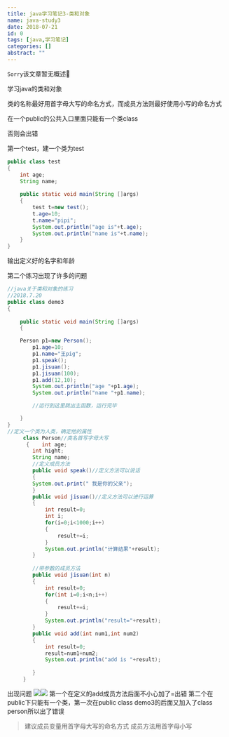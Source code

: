 ```yaml
---
title: java学习笔记3-类和对象
name: java-study3
date: 2018-07-21
id: 0
tags: [java,学习笔记]
categories: []
abstract: ""
---
```

<code>Sorry</code>该文章暂无概述💊
<!--more-->


学习java的类和对象

类的名称最好用首字母大写的命名方式，而成员方法则最好使用小写的命名方式

在一个public的公共入口里面只能有一个类class

否则会出错

第一个test，建一个类为test

```java
public class test
{
    int age;
    String name;
    
    public static void main(String []args)
    {
        test t=new test();
        t.age=10;
        t.name="pipi";
        System.out.println("age is"+t.age);
        System.out.println("name is"+t.name);
    }
}
```

输出定义好的名字和年龄

第二个练习出现了许多的问题

```java
//java关于类和对象的练习
//2018.7.20
public class demo3
{
    
    public static void main(String []args)
    {

    Person p1=new Person();
        p1.age=10;
        p1.name="王pig";
        p1.speak();
        p1.jisuan();
        p1.jisuan(100);
        p1.add(12,10);
        System.out.println("age "+p1.age);
        System.out.println("name "+p1.name);

        //运行到这里跳出主函数，运行完毕

    }
}
//定义一个类为人类，确定他的属性
     class Person//类名首写字母大写
      {    int age;
        int hight;
        String name;
        //定义成员方法
        public void speak()//定义方法可以说话
        {
        System.out.print(" 我是你的父亲");
        }
        public void jisuan()//定义方法可以进行运算
        {
            int result=0;
            int i;
            for(i=0;i<1000;i++)
            {    
                result+=i;
            }
            System.out.println("计算结果"+result);
        }
        
        //带参数的成员方法
        public void jisuan(int n)
        {
            int result=0;
            for(int i=0;i<n;i++)
            {
                result+=i;
            }
            System.out.println("result="+result);
        }
        public void add(int num1,int num2)
        {
            int result=0;
            result=num1+num2;
            System.out.println("add is "+result);
            
        }
     }
```

出现问题 ![](https://www.liaorenjie.top/wp-content/uploads/2018/07/QQ截图20180720224712.jpg)![](https://www.liaorenjie.top/wp-content/uploads/2018/07/QQ图片20180720224839.png) 第一个在定义的add成员方法后面不小心加了=出错 第二个在public下只能有一个类，第一次在public class demo3的后面又加入了class person所以出了错误

> 建议成员变量用首字母大写的命名方式 成员方法用首字母小写